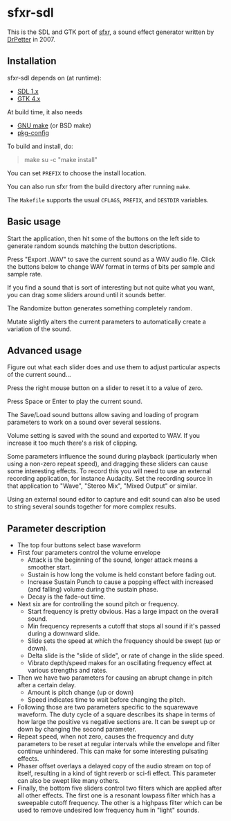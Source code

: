 # sfxr-sdl

This is the SDL and GTK port of
[sfxr](http://www.drpetter.se/project_sfxr.html), a sound effect
generator written by [DrPetter](http://www.drpetter.se) in 2007.

## Installation

sfxr-sdl depends on (at runtime):
- [SDL 1.x](http://libsdl.org/)
- [GTK 4.x](https://www.gtk.org/)

At build time, it also needs
- [GNU make](https://www.gnu.org/software/make/) (or BSD make)
- [pkg-config](https://www.freedesktop.org/wiki/Software/pkg-config/)

To build and install, do:
>   make
>   su -c "make install"

You can set `PREFIX` to choose the install location.

You can also run sfxr from the build directory after running `make`.

The `Makefile` supports the usual `CFLAGS`, `PREFIX`, and `DESTDIR`
variables.

## Basic usage

Start the application, then hit some of the buttons on the left side
to generate random sounds matching the button descriptions.

Press "Export .WAV" to save the current sound as a WAV audio file.
Click the buttons below to change WAV format in terms of bits per
sample and sample rate.

If you find a sound that is sort of interesting but not quite what you
want, you can drag some sliders around until it sounds better.

The Randomize button generates something completely random.

Mutate slightly alters the current parameters to automatically create
a variation of the sound.

## Advanced usage

Figure out what each slider does and use them to adjust particular
aspects of the current sound...

Press the right mouse button on a slider to reset it to a value of
zero.

Press Space or Enter to play the current sound.

The Save/Load sound buttons allow saving and loading of program
parameters to work on a sound over several sessions.

Volume setting is saved with the sound and exported to WAV. If you
increase it too much there's a risk of clipping.

Some parameters influence the sound during playback (particularly when
using a non-zero repeat speed), and dragging these sliders can cause
some interesting effects.  To record this you will need to use an
external recording application, for instance Audacity.  Set the
recording source in that application to "Wave", "Stereo Mix", "Mixed
Output" or similar.

Using an external sound editor to capture and edit sound can also be
used to string several sounds together for more complex results.

## Parameter description

- The top four buttons select base waveform
- First four parameters control the volume envelope
  - Attack is the beginning of the sound, longer attack means a smoother start.
  - Sustain is how long the volume is held constant before fading out.
  - Increase Sustain Punch to cause a popping effect with increased (and falling) volume during the sustain phase.
  - Decay is the fade-out time.
- Next six are for controlling the sound pitch or frequency.
  - Start frequency is pretty obvious. Has a large impact on the overall sound.
  - Min frequency represents a cutoff that stops all sound if it's passed during a downward slide.
  - Slide sets the speed at which the frequency should be swept (up or down).
  - Delta slide is the "slide of slide", or rate of change in the slide speed.
  - Vibrato depth/speed makes for an oscillating frequency effect at various strengths and rates.
- Then we have two parameters for causing an abrupt change in pitch
  after a certain delay.
  - Amount is pitch change (up or down)
  - Speed indicates time to wait before changing the pitch.
- Following those are two parameters specific to the squarewave
  waveform. The duty cycle of a square describes its shape in terms of
  how large the positive vs negative sections are. It can be swept up
  or down by changing the second parameter.
- Repeat speed, when not zero, causes the frequency and duty
  parameters to be reset at regular intervals while the envelope and
  filter continue unhindered.  This can make for some interesting
  pulsating effects.
- Phaser offset overlays a delayed copy of the audio stream on top of
  itself, resulting in a kind of tight reverb or sci-fi effect.  This
  parameter can also be swept like many others.
- Finally, the bottom five sliders control two filters which are
  applied after all other effects.  The first one is a resonant
  lowpass filter which has a sweepable cutoff frequency.  The other is
  a highpass filter which can be used to remove undesired low
  frequency hum in "light" sounds.
